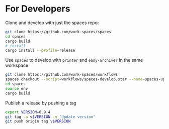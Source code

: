# For Developers

Clone and develop with just the spaces repo:

```sh
git clone https://github.com/work-spaces/spaces
cd spaces
cargo build
# install
cargo install --profile=release
```

Use `spaces` to develop with `printer` and `easy-archiver` in the same workspace.

```sh
git clone https://github.com/work-spaces/workflows
spaces checkout --script=workflows/spaces-develop.star --name=spaces-updates
cd spaces
source env
cargo build
```

Publish a release by pushing a tag

```sh
export VERSION=0.9.4
git tag -a v$VERSION -m "Update version"
git push origin tag v$VERSION
```